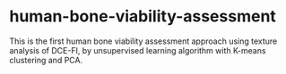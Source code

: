 # human-bone-viability-assessment
This is the first human bone viability assessment approach using texture analysis of DCE-FI, by unsupervised learning algorithm with K-means clustering and PCA.
